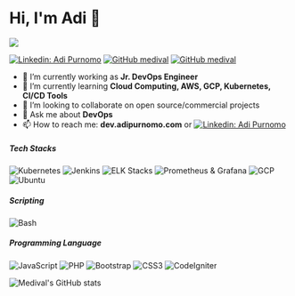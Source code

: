 # Hi, I'm Adi :wave: 
![](https://sdtimes.com/wp-content/uploads/2017/10/29682337-83f3017e-88bf-11e7-846c-138e9639b87f.png)

[![Linkedin: Adi Purnomo](https://img.shields.io/badge/-medival-blue?style=flat-square&logo=Linkedin&logoColor=white&link=https://www.linkedin.com/in/adiipurnomo/)](https://www.linkedin.com/in/adiipurnomo/)
[![GitHub medival](https://img.shields.io/github/followers/medival?label=follow&style=social)](https://github.com/medival)
[![GitHub medival](https://img.shields.io/github/stars/medival?label=stars&style=social)](https://github.com/medival)


- 🔭 I’m currently working as **Jr. DevOps Engineer**
- 🌱 I’m currently learning **Cloud Computing, AWS, GCP, Kubernetes, CI/CD Tools**
- 👯 I’m looking to collaborate on open source/commercial projects
- 💬 Ask me about **DevOps**
- 📫 How to reach me: **dev.adipurnomo.com** or [![Linkedin: Adi Purnomo](https://img.shields.io/badge/-medival-blue?style=flat-square&logo=Linkedin&logoColor=white&link=https://www.linkedin.com/in/adiipurnomo/)](https://www.linkedin.com/in/adiipurnomo/)

##### Tech Stacks
![Kubernetes](https://img.shields.io/badge/Kubernetes-intermediate-blue)
![Jenkins](https://img.shields.io/badge/Jenkins-intermediate-white)
![ELK Stacks](https://img.shields.io/badge/ELK-intermediate-green)
![Prometheus & Grafana](https://img.shields.io/badge/Prometehus&Grafana-intermediate-orange)
![GCP](https://img.shields.io/badge/GCP-intermediate-green)
![Ubuntu](https://img.shields.io/badge/Ubuntu-intermediate-orange)

##### Scripting
![Bash](https://img.shields.io/badge/Bash-Intermediate-green)

##### Programming Language
![JavaScript](https://img.shields.io/badge/JavaScript-Beginner-yellow)
![PHP](https://img.shields.io/badge/PHP-Beginner-lightblue)
![Bootstrap](https://img.shields.io/badge/Bootstrap-Intermediet-purple)
![CSS3](https://img.shields.io/badge/Tailwind-intermediate-cyan)
![CodeIgniter](https://img.shields.io/badge/CodeIgniter-intermediate-orange)

![Medival's GitHub stats](https://github-readme-stats.vercel.app/api?username=medival&show_icons=true&theme=radical)
